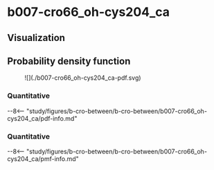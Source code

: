 # b007-cro66_oh-cys204_ca


## Visualization

<div id="rogfp-view" class="mol-container"></div>
<script>
var uri = 'https://files.rcsb.org/view/1jc0.pdb';
jQuery.ajax( uri, {
    success: function(data) {
        // https://3dmol.org/doc/GLViewer.html
        let viewer = $3Dmol.createViewer(
            document.querySelector('#rogfp-view'),
            { backgroundAlpha: '0.0' }
        );
        let resi1 = 66;
        let atom1Name = "OH";
        let resi2 = 204;
        let atom2Name = "CA";
        viewer.addModel( data, 'pdb' );
        viewer.setStyle({chain: 'A'}, {cartoon: {color: 'spectrum', opacity: 0.65}});
        viewer.setStyle({chain: 'A', resi: 66}, {stick: {}, cartoon: {color: "spectrum", opacity: 0.65}});
        viewer.setStyle({chain: 'A', resi: 145}, {stick: {}, cartoon: {color: "spectrum", opacity: 0.65}});
        viewer.setStyle({chain: 'A', resi: 146}, {stick: {}, cartoon: {color: "spectrum", opacity: 0.65}});
        viewer.setStyle({chain: 'A', resi: 147}, {stick: {}, cartoon: {color: "spectrum", opacity: 0.65}});
        viewer.setStyle({chain: 'A', resi: 148}, {stick: {}, cartoon: {color: "spectrum", opacity: 0.65}});
        viewer.setStyle({chain: 'A', resi: 203}, {stick: {}, cartoon: {color: "spectrum", opacity: 0.65}});
        viewer.setStyle({chain: 'A', resi: 204}, {stick: {}, cartoon: {color: "spectrum", opacity: 0.65}});
        viewer.setStyle({chain: 'A', resi: 205}, {stick: {}, cartoon: {color: "spectrum", opacity: 0.65}});
        viewer.setStyle({chain: 'A', resi: 222}, {stick: {}, cartoon: {color: "spectrum", opacity: 0.65}});
        viewer.setStyle({chain: 'B'}, {});
        viewer.setStyle({chain: 'C'}, {});
        viewer.setView([ -181.5828007268911, -10.143459883276616, -44.45894524301146, 103.91875825735853, 0.021566443125462582, 0.9910877707110822, -0.12436356137693644, 0.042586663164634116 ]);
        let atom1 = viewer.getModel().selectedAtoms(
            {chain: 'A', resi: resi1, atom: atom1Name}
        )[0];
        let atom2 = viewer.getModel().selectedAtoms(
            {chain: 'A', resi: resi2, atom: atom2Name}
        )[0];
        viewer.addCylinder(
            {
                dashed: true,
                start: {x: atom1.x, y: atom1.y, z: atom1.z},
                end: {x: atom2.x, y: atom2.y, z: atom2.z},
                radius: 0.1,
                color: "#00b4d8"
            }
        );
        viewer.setClickable({}, true, function(atom,viewer,event,container) {
            console.log(viewer.getView());
        });
        viewer.render();
    },
    error: function(hdr, status, err) {
        console.error( "Failed to load " + uri + ": " + err );
    },
});
</script>

## Probability density function

<figure markdown>
![](./b007-cro66_oh-cys204_ca-pdf.svg)
</figure>

### Quantitative

--8<-- "study/figures/b-cro-between/b-cro-between/b007-cro66_oh-cys204_ca/pdf-info.md"

### Quantitative

--8<-- "study/figures/b-cro-between/b-cro-between/b007-cro66_oh-cys204_ca/pmf-info.md"
